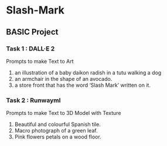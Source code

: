 # Slash-Mark

## BASIC Project

### Task 1 : DALL·E 2
Prompts to make Text to Art
 1) an illustration of a baby daikon radish in a tutu walking a dog
 2) an armchair in the shape of an avocado.
 3) a store front that has the word ‘Slash Mark’ written on it.

### Task 2 : Runwayml
Prompts to make Text to 3D Model with Texture
 1) Beautiful and colourful Spanish tile.
 2) Macro photograph of a green leaf.
 3) Pink flowers petals on a wood floor.
